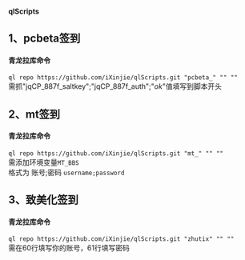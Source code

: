 #### qlScripts
## 1、pcbeta签到
#### 青龙拉库命令
`ql repo https://github.com/iXinjie/qlScripts.git "pcbeta_" "" ""`  
需抓"jqCP_887f_saltkey";"jqCP_887f_auth";"_ok_"值填写到脚本开头

## 2、mt签到
#### 青龙拉库命令
`ql repo https://github.com/iXinjie/qlScripts.git "mt_" "" ""`  
需添加环境变量`MT_BBS`  
格式为 账号;密码  `username;password`

## 3、致美化签到
#### 青龙拉库命令
`ql repo https://github.com/iXinjie/qlScripts.git "zhutix" "" ""`  
需在60行填写你的账号，61行填写密码
